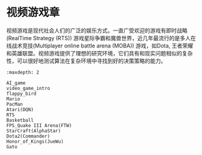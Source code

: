 

<!--
 * @version:
 * @Author:  StevenJokess（蔡舒起） https://github.com/StevenJokess
 * @Date: 2023-05-14 02:04:10
 * @LastEditors:  StevenJokess（蔡舒起） https://github.com/StevenJokess
 * @LastEditTime: 2024-07-22 01:07:06
 * @Description:
 * @Help me: make friends by a867907127@gmail.com and help me get some “foreign” things or service I need in life; 如有帮助，请资助，失业3年了。![支付宝收款码](https://github.com/StevenJokess/d2rl/blob/master/img/%E6%94%B6.jpg)
 * @TODO::
 * @Reference:
-->
# 视频游戏章

视频游戏是现代社会人们的广泛的娱乐方式。一直广受欢迎的游戏有即时战略(Real­Time Strategy (RTS)) 游戏星际争霸和魔兽世界，近几年最流行的是多人在线战术竞技(Multiplayer online battle arena (MOBA)) 游戏，如Dota, 王者荣耀和英雄联盟。视频游戏提供了理想的研究环境，它们具有和现实问题相似的复杂性，可以很好地测试算法在复杂环境中寻找到好的决策策略的能力。


```toc
:maxdepth: 2

AI_game
video_game_intro
flappy_bird
Mario
PacMan
Atari(DQN)
RTS
Basketball
FPS_Quake III Arena(FTW)
StarCraft(AlphaStar)
Dota2(Commander)
Honor_of_Kings(JueWu)
Gato
```

